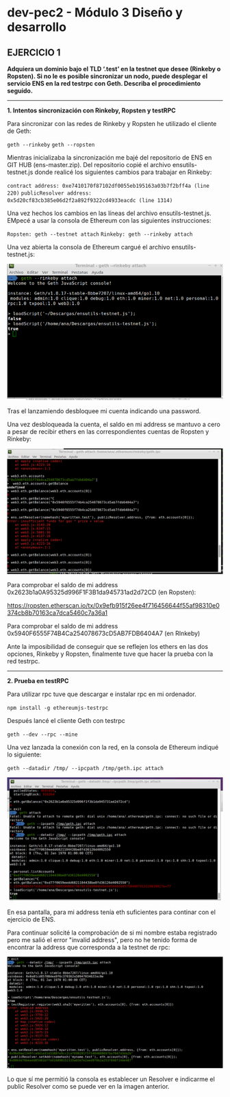 # dev-pec2 - Módulo 3 Diseño y desarrollo

## EJERCICIO 1

**Adquiera un dominio bajo el TLD ‘.test’ en la testnet que desee (Rinkeby o Ropsten).  Si   no   le   es   posible   sincronizar   un   nodo,   puede   desplegar   el   servicio   ENS   en   la   red   testrpc con Geth. Describa el procedimiento seguido.** 

---

**1. Intentos sincronización con Rinkeby, Ropsten y testRPC** 

Para sincronizar con las redes de Rinkeby y Ropsten he utilizado el cliente de Geth: 

`geth --rinkeby`
`geth --ropsten`

Mientras inicializaba la sincronización me bajé del repositorio de ENS en GIT HUB (ens-master.zip). Del repositorio copié el archivo ensutils-testnet.js donde realicé los siguientes cambios para trabajar en Rinkeby:

`contract address: 0xe7410170f87102df0055eb195163a03b7f2bff4a (line 220)`
`publicResolver address: 0x5d20cf83cb385e06d2f2a892f9322cd4933eacdc (line 1314)`

Una vez hechos los cambios en las líneas del archivo ensutils-testnet.js. EMpecé a usar la consola de Ethereum con las siguientes instrucciones:

`Ropsten: geth --testnet attach`
`Rinkeby: geth --rinkeby attach`

Una vez abierta la consola de Ethereum cargué el archivo ensutils-testnet.js:

![Lazamiento archivo ens](https://github.com/anakb/dev-pec2/blob/master/ejercicio-1/ensutils%20carga%20consola.png "Lazamiento archivo ens")

Tras el lanzamiendo desbloquee mi cuenta indicando una password. 

Una vez desbloqueada la cuenta, el saldo en mi address se mantuvo a cero a pesar de recibir ethers en las correspondientes cuentas de Ropsten y Rinkeby:

![Adress a cero a pesar de recibir eth](https://github.com/anakb/dev-pec2/blob/master/ejercicio-1/No%20gas.png "Lazamiento archivo ens")

Para comprobar el saldo de mi address 0x2623b1a0A95325d996F1F3B1da945731ad2d72CD (en Ropsten): 

https://ropsten.etherscan.io/tx/0x9efb915f26ee4f716456644f55af98310e0374cb8b70163ca7dca5460c7a36a1

Para comprobar el saldo de mi address 0x5940F6555F74B4Ca254078673cD5AB7FDB6404A7 (en RInkeby)

Ante la imposibilidad de conseguir que se reflejen los ethers en las dos opciones, Rinkeby y Ropsten, finalmente tuve que hacer la prueba con la red testrpc. 


---

**2. Prueba en testRPC**

Para utilizar rpc tuve que descargar e instalar rpc en mi ordenador.

`npm install -g ethereumjs-testrpc`

Después lancé el cliente Geth con testrpc 

`geth --dev --rpc --mine`

Una vez lanzada la conexión con la red, en la consola de Ethereum indiqué lo siguiente:

`geth --datadir /tmp/ --ipcpath /tmp/geth.ipc attach`

![Consola con RPC](https://github.com/anakb/dev-pec2/blob/master/ejercicio-1/consola%20con%20rpc.png "Consola con RPC")

En esa pantalla, para mi address tenía eth suficientes para continar con el ejercicio de ENS.

Para continuar solicité la comprobación de si mi nombre estaba registrado pero me salió el error "invalid address", pero no he tenido forma de encontrar la address que corresponda a la testnet de rpc:

![Error "invalid address"](https://github.com/anakb/dev-pec2/blob/master/ejercicio-1/Fallo%20en%20address%20RPC.png "Error invalid address")

Lo que sí me permitió la consola es establecer un Resolver e indicarme el public Resolver como se puede ver en la imagen anterior. 


